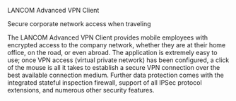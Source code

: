 LANCOM Advanced VPN Client

Secure corporate network access when traveling

The LANCOM Advanced VPN Client provides mobile employees with encrypted access to the company network, whether they are at their home office, on the road, or even abroad.
The application is extremely easy to use; once VPN access (virtual private network) has been configured, a click of the mouse is all it takes to establish a secure VPN connection over the best available connection medium.
Further data protection comes with the integrated stateful inspection firewall, support of all IPSec protocol extensions, and numerous other security features.